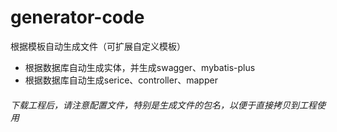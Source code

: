# generator-code
根据模板自动生成文件（可扩展自定义模板）
* 根据数据库自动生成实体，并生成swagger、mybatis-plus
* 根据数据库自动生成serice、controller、mapper

###### 下载工程后，请注意配置文件，特别是生成文件的包名，以便于直接拷贝到工程使用
